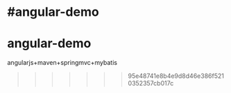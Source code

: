 #angular-demo
=======
# angular-demo
angularjs+maven+springmvc+mybatis
>>>>>>> 95e48741e8b4e9d8d46e386f5210352357cb017c
